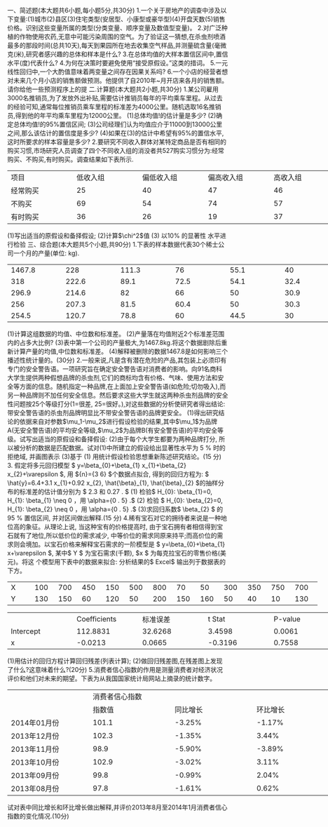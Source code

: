 一、简述题(本大题共6小题,每小题5分,共30分)
 1.一个关于房地产的调查中涉及以下变量:(1)城市(2)县区(3)住宅类型(安居型、小康型或豪华型)(4)开盘天数(5)销售价格。识别这些变量所属的类型(分类变量、顺序变量及数值型变量)。
 2.对广泛种植的作物使用农药,无意中可能污染周围的空气。为了验证这一猜想,在杀虫剂喷酒最多的那段时间(总共10天),每天到果园所在地去收集空气样品,并测量硫含量(毫微克(米),研究者感兴趣的总体和样本是什么?
 3.在总体均值的大样本置信区间中,置信水平(度)代表什么?
 4.为何在决策时要避免使用“接受原假设。”这类的措词。
 5.一元线性回归中,一个大酌值意味着两变量之间存在因果关系吗?
 6.一个小店的经营者想对未来几个月小店的销售额做预测。他提供了自2010年~月开店来各月的销售额。请你给他一些预测程序上的提
 二.计算题(本大题共2小题,共30分)
 1.某公司雇用3000名推销员,为了发放外出补贴,需要估计推销员每年的平均乘车里程。从过去的经验可知,通常每位推销员乘车里程的标准差为4000公里。随机选取16名推销员,得到他的年平均乘车里程为12000公里。
 (1)总体均值!的估计量是多少?
 (2)确定总体均值!的95%置信区间;
 (3)公司经理们认为均值应介于11000到13000公里之间,那么该估计的置信度是多少?
 (4)如果在(3)的估计中希望有95%的置信水平,这时所要求的样本容量是多少?
 2.要研究不同收入群体对某特定商品是否有相同的购买习惯,市场研究人员调查了四个不同收入组的消没者共527购实习惯分为:经常购买、不购买,有时购买。调查结果如下表所示.
 <table data-lake-id="c5Hd2" id="c5Hd2" width-mode="contain" class="lake-table" style="width: 750px"><colgroup><col width="150"><col width="150"><col width="150"><col width="150"><col width="150"></colgroup><tbody><tr data-lake-id="u73cea348" id="u73cea348"><td data-lake-id="u434e8387" id="u434e8387">项目
 </td><td data-lake-id="ue6e7fe91" id="ue6e7fe91">低收入组
 </td><td data-lake-id="u4a4fdc35" id="u4a4fdc35">偏低收入组
 </td><td data-lake-id="ud08b81db" id="ud08b81db">偏高收入组
 </td><td data-lake-id="u0b4d30ad" id="u0b4d30ad">高收入组
 </td></tr><tr data-lake-id="u072b1dd9" id="u072b1dd9"><td data-lake-id="u4323f1d7" id="u4323f1d7">经常购买
 </td><td data-lake-id="uf79054c5" id="uf79054c5">25
 </td><td data-lake-id="u8fd51cf3" id="u8fd51cf3">40
 </td><td data-lake-id="u1ce8759c" id="u1ce8759c">47
 </td><td data-lake-id="u7403cc32" id="u7403cc32">46
 </td></tr><tr data-lake-id="u2920dd6e" id="u2920dd6e"><td data-lake-id="u3ecd4e1f" id="u3ecd4e1f">不购买
 </td><td data-lake-id="u41dcd08c" id="u41dcd08c">69
 </td><td data-lake-id="u0378b129" id="u0378b129">54
 </td><td data-lake-id="ub81c0d9c" id="ub81c0d9c">74
 </td><td data-lake-id="u55cf999d" id="u55cf999d">57
 </td></tr><tr data-lake-id="ube2ed736" id="ube2ed736"><td data-lake-id="u882fac16" id="u882fac16">有时购买
 </td><td data-lake-id="uefa305b6" id="uefa305b6">36
 </td><td data-lake-id="u7e6a78ee" id="u7e6a78ee">26
 </td><td data-lake-id="u89ac6eb0" id="u89ac6eb0">19
 </td><td data-lake-id="uac344453" id="uac344453">37
 </td></tr></tbody></table>(1)写出适当的原假设和备择假设;
 (2)计算$\chi^2$值
 (3) 以10% 的显著性 水平进行检验 
 三、综合题(本大题共5个小题,共90分)
 1.下表的样本数据代表30个稀士公司一个月的产量(单位: kg).
 <table data-lake-id="FWcGK" id="FWcGK" width-mode="contain" class="lake-table" style="width: 750px"><colgroup><col width="125"><col width="125"><col width="125"><col width="125"><col width="125"><col width="125"></colgroup><tbody><tr data-lake-id="u019c03c2" id="u019c03c2"><td data-lake-id="ufb3673cb" id="ufb3673cb">1467.8
 </td><td data-lake-id="ue483a28b" id="ue483a28b"> 228
 </td><td data-lake-id="u43478449" id="u43478449">111.3
 </td><td data-lake-id="ubb7d3958" id="ubb7d3958">76
 </td><td data-lake-id="ub4a4ae14" id="ub4a4ae14">55.1
 </td><td data-lake-id="u920131ca" id="u920131ca">40
 </td></tr><tr data-lake-id="u2c87c75c" id="u2c87c75c"><td data-lake-id="u95dbccba" id="u95dbccba">318
 </td><td data-lake-id="u9109d25b" id="u9109d25b">222.6
 </td><td data-lake-id="u39472a47" id="u39472a47">89.1
 </td><td data-lake-id="ud119888d" id="ud119888d">72.5
 </td><td data-lake-id="uce6affe4" id="uce6affe4">54.1
 </td><td data-lake-id="u63d25af1" id="u63d25af1"> 32.4
 </td></tr><tr data-lake-id="ua1f9bb54" id="ua1f9bb54"><td data-lake-id="uaa54437c" id="uaa54437c"> 296.9
 </td><td data-lake-id="u0a6ca890" id="u0a6ca890"> 214.6
 </td><td data-lake-id="u8afb296b" id="u8afb296b"> 82
 </td><td data-lake-id="ufd79062f" id="ufd79062f"> 66
 </td><td data-lake-id="u94e5bd97" id="u94e5bd97">50
 </td><td data-lake-id="u4c9eea14" id="u4c9eea14"> 30.9
 </td></tr><tr data-lake-id="u335a771e" id="u335a771e"><td data-lake-id="ue4b17cd7" id="ue4b17cd7"> 256
 </td><td data-lake-id="ua93af6f9" id="ua93af6f9"> 207.3
 </td><td data-lake-id="u7e9fba6a" id="u7e9fba6a">81.5
 </td><td data-lake-id="uec8d337d" id="uec8d337d"> 60.4
 </td><td data-lake-id="u74079d76" id="u74079d76"> 50
 </td><td data-lake-id="uf54498f3" id="uf54498f3"> 30.3
 </td></tr><tr data-lake-id="udb815439" id="udb815439"><td data-lake-id="udf4123a9" id="udf4123a9">254.5
 </td><td data-lake-id="u4b6abcec" id="u4b6abcec"> 120.7
 </td><td data-lake-id="u7896ee17" id="u7896ee17"> 78.8
 </td><td data-lake-id="ufcd54801" id="ufcd54801"> 60
 </td><td data-lake-id="uc1540ecd" id="uc1540ecd"> 44.5
 </td><td data-lake-id="u4f1250e5" id="u4f1250e5">30
 </td></tr></tbody></table>(1)计算这组数据的均值、中位数和标准差。
 (2)产量落在均值附近2个标准差范围内的占多大比例?
 (3)表中第一个公司的产量极大,为1467.8kg.将这个数据剧除后重新计算产量的均值,中位数和标准差。
 (4)解释被删除的数据1467.8是如何影响三个播述性统计量的。(30分)
 2.一般来说,凡是含有潜在危险的产品,其包装上必须印有专门的安全警告语。一项研究旨在确定安全警告语对消费者的影响。向91名商科大学生提供两种假想品牌的杀虫剂,它们的商标均含有价格、气味、使用方法和安全等方面的信息。随机指定一种品牌,在上面加上安全警告语(如危险;切勿吸入),而另一种品牌则不加任何安全信息。然后要求这些大学生就这两种杀虫剂品牌的安全性问题按25个等级打分(1=很差, 25=很好。),对这些数据的分析使研究者得出结论:带安全警告语的杀虫剂品牌明显比不带安全警告语的品牌更安全。
 (1)得出研究结论的依据来自对参数$\mu_1-\mu_2$进行假设检验的结果,其中$\mu_1$为品牌A(无安全警告语)的平均安全等级,$\mu_2$为品牌B(有安全警告语)的平均安全等级。试写出适当的原假设和备择假设:
 (2)由于每个大学生都要为两种品牌打分, 所以被分析的数据是匹配数据。试对(1)中所建立的假设给出显著性水平为  5 %  时的拒绝域, 并画图表示
 (3)基于 (1) 用统计假设检验思想重新陈述研究结论。(15 分)
 3. 假定将多元回归模型 $ y=\beta_{0}+\beta_{1} x_{1}+\beta_{2} x_{2}+\varepsilon $, 用 ${n}={3 6}  $个数据点拟合, 得到的回归方程为:
 $ \hat{y}=6.4+3.1 x_{1}+0.92 x_{2}, \hat{\beta}_{1}, \hat{\beta}_{2}  $的抽样分布的标准差的估计值分别为 $ 2.3  和  0.27 . $
 (1) 检验$  H_{0}: \beta_{1}=0, H_{1}: \beta_{1} \neq 0  ，用  \alpha={0 . 5} .$
 (2) 检验 $ H_{0}: \beta_{2}=0, H_{1}: \beta_{2} \neq 0  ，用  \alpha={0 . 5} .$
 (3)求回归系数$  \beta_{2} $ 的  95 %  置信区间, 并对区间做出解释.(15 分)
 4.稀有宝石对它的拥待者来说是一种地位高的象征。从理论上说, 当这种宝有的价格提高时, 由于宝石拥有者相信得到宝石就有了地位,所以低价位的需求减少, 中等价位的需求同原来持平;而高价位的需 求则会境加。以宝石价格来解释宝石需求的一阶模型是 $ y=\beta_{0}+\beta_{1} x+\varepsilon $, 某中$  Y $ 为宝石需求(千颗),  $x $ 为每克拉宝石的零售价格(美元)。将这 个模型用下表中的数据来拟合:
 分析结果的$ Excel$ 输出列于数据表的下方。
 <table data-lake-id="TCvO8" id="TCvO8" width-mode="contain" class="lake-table" style="width: 708px"><colgroup><col width="54"><col width="54"><col width="54"><col width="54"><col width="54"><col width="54"><col width="54"><col width="54"><col width="54"><col width="54"><col width="54"><col width="54"><col width="60"></colgroup><tbody><tr data-lake-id="u809bb3b5" id="u809bb3b5"><td data-lake-id="u49b23ca6" id="u49b23ca6">X
 </td><td data-lake-id="ud94f1a0d" id="ud94f1a0d">100
 </td><td data-lake-id="u213909eb" id="u213909eb">700
 </td><td data-lake-id="ucd156fa2" id="ucd156fa2">450
 </td><td data-lake-id="uc11493c9" id="uc11493c9">150
 </td><td data-lake-id="u17b1e6a9" id="u17b1e6a9">500
 </td><td data-lake-id="u784120ac" id="u784120ac">800
 </td><td data-lake-id="u6e7f41f2" id="u6e7f41f2">70
 </td><td data-lake-id="ub09a0160" id="ub09a0160">50
 </td><td data-lake-id="u1b97d633" id="u1b97d633">300
 </td><td data-lake-id="u8ea03cad" id="u8ea03cad">350
 </td><td data-lake-id="u273e69e1" id="u273e69e1">750
 </td><td data-lake-id="u28dd347e" id="u28dd347e">700
 </td></tr><tr data-lake-id="u35835f31" id="u35835f31"><td data-lake-id="u2be208ed" id="u2be208ed">Y
 </td><td data-lake-id="u2c3217e9" id="u2c3217e9">130
 </td><td data-lake-id="u76533e91" id="u76533e91">150
 </td><td data-lake-id="ua25ea54c" id="ua25ea54c">60
 </td><td data-lake-id="u40636bb3" id="u40636bb3">120
 </td><td data-lake-id="uf7e37809" id="uf7e37809">50
 </td><td data-lake-id="u60334d54" id="u60334d54">200
 </td><td data-lake-id="u7c2bcaad" id="u7c2bcaad">150
 </td><td data-lake-id="udaa1ec6b" id="udaa1ec6b">160
 </td><td data-lake-id="u8cb09143" id="u8cb09143">50
 </td><td data-lake-id="ud9b5f357" id="ud9b5f357">40
 </td><td data-lake-id="ubd10ebec" id="ubd10ebec">10
 </td><td data-lake-id="u727b6023" id="u727b6023">130
 </td></tr></tbody></table><table data-lake-id="vf5DA" id="vf5DA" width-mode="contain" class="lake-table" style="width: 750px"><colgroup><col width="150"><col width="150"><col width="150"><col width="150"><col width="150"></colgroup><tbody><tr data-lake-id="udc752f72" id="udc752f72"><td data-lake-id="ue1f66a2b" id="ue1f66a2b">

 </td><td data-lake-id="u62daaf97" id="u62daaf97">Coefficients
 </td><td data-lake-id="u96f6c910" id="u96f6c910">标准误差
 </td><td data-lake-id="uba4e98f1" id="uba4e98f1">t   Stat
 </td><td data-lake-id="u868a63b0" id="u868a63b0"> P-value
 </td></tr><tr data-lake-id="u7a20e367" id="u7a20e367"><td data-lake-id="u2a975161" id="u2a975161"> Intercept
 </td><td data-lake-id="u9139dd0f" id="u9139dd0f"> 112.8831
 </td><td data-lake-id="u637f244f" id="u637f244f">32.6268
 </td><td data-lake-id="u081c5585" id="u081c5585">3.4598
 </td><td data-lake-id="u70fee4a9" id="u70fee4a9"> 0.0061
 </td></tr><tr data-lake-id="u43d47d62" id="u43d47d62"><td data-lake-id="ub258c033" id="ub258c033">x
 </td><td data-lake-id="ua7202e43" id="ua7202e43"> -0.0213
 </td><td data-lake-id="u0261e595" id="u0261e595">0.0665
 </td><td data-lake-id="ua931969c" id="ua931969c">-0.3196
 </td><td data-lake-id="u41f5b8e8" id="u41f5b8e8">0.7558
 </td></tr></tbody></table>(1)用估计的回归方程计算回归残差(列表计算);
 (2)做回归残差图,在残差图上发现了什么?这意味着什么?(20分)
 5.消费者信心指数的作用是测量消费者对经济状况评价和他们对未来的期望。下表为从我国国家统计局网站上摘录的统计数字。
 <table data-lake-id="eJZ2L" id="eJZ2L" width-mode="contain" class="lake-table" style="width: 750px"><colgroup><col width="187"><col width="187"><col width="187"><col width="189"></colgroup><tbody><tr data-lake-id="u16f4ae02" id="u16f4ae02"><td data-lake-id="uab937c40" id="uab937c40" rowSpan="2">

 </td><td data-lake-id="u7cb43f67" id="u7cb43f67" colSpan="3">消费者信心指数
 </td></tr><tr data-lake-id="u6e45f0bb" id="u6e45f0bb"><td data-lake-id="u12d44e8e" id="u12d44e8e">指数值
 </td><td data-lake-id="u9c4bfd40" id="u9c4bfd40">同比增长
 </td><td data-lake-id="u101cfd9c" id="u101cfd9c">环比增长
 </td></tr><tr data-lake-id="uf6680408" id="uf6680408"><td data-lake-id="u2968b7ed" id="u2968b7ed">2014年01月份
 </td><td data-lake-id="udc32ed40" id="udc32ed40"> 101.1
 </td><td data-lake-id="u93170f36" id="u93170f36">-3.25%
 </td><td data-lake-id="u0987e4d7" id="u0987e4d7">-1.17%
 </td></tr><tr data-lake-id="u5cc88359" id="u5cc88359"><td data-lake-id="u18f424b2" id="u18f424b2">2013年12月份
 </td><td data-lake-id="u42ccf377" id="u42ccf377">102.3
 </td><td data-lake-id="u9544d623" id="u9544d623">-1.35%
 </td><td data-lake-id="u2f25c663" id="u2f25c663">3.44%
 </td></tr><tr data-lake-id="uea57228f" id="uea57228f"><td data-lake-id="ub6b8d33f" id="ub6b8d33f">2013年11月份
 </td><td data-lake-id="ub6830451" id="ub6830451"> 98.9
 </td><td data-lake-id="u26f5493e" id="u26f5493e"> -5.90%
 </td><td data-lake-id="uf47fd6a1" id="uf47fd6a1">-3.89%
 </td></tr><tr data-lake-id="u9709849d" id="u9709849d"><td data-lake-id="u9c9a27bd" id="u9c9a27bd">2013年10月份
 </td><td data-lake-id="uc05ddf96" id="uc05ddf96">102.9
 </td><td data-lake-id="u74d437ef" id="u74d437ef"> -3.02%
 </td><td data-lake-id="ufe761467" id="ufe761467">3.11%
 </td></tr><tr data-lake-id="u30d54c17" id="u30d54c17"><td data-lake-id="u869c1489" id="u869c1489">2013年09月份
 </td><td data-lake-id="u1e179815" id="u1e179815"> 99.8
 </td><td data-lake-id="ua6af2eba" id="ua6af2eba">-0.99%
 </td><td data-lake-id="ucfd66644" id="ucfd66644">2.04%
 </td></tr><tr data-lake-id="ua598e9af" id="ua598e9af"><td data-lake-id="u9e68942e" id="u9e68942e">2013年08月份
 </td><td data-lake-id="u3452a27e" id="u3452a27e">97.8
 </td><td data-lake-id="u5d1393a0" id="u5d1393a0"> -1.61%
 </td><td data-lake-id="u2909e50e" id="u2909e50e"> 0.62%
 </td></tr></tbody></table>试对表中同比增长和环比增长做出解释,并评价2013年8月至2014年1月消费者信心指数的变化情况.(10分)
 ​

 